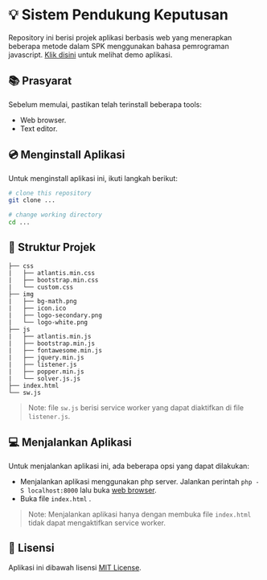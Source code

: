 # :bulb: Sistem Pendukung Keputusan

Repository ini berisi projek aplikasi berbasis web yang menerapkan beberapa metode dalam SPK menggunakan bahasa pemrograman javascript. [Klik disini](...) untuk melihat demo aplikasi.

## :books: Prasyarat

Sebelum memulai, pastikan telah terinstall beberapa tools:
* Web browser.
* Text editor.

## :cd: Menginstall Aplikasi

Untuk menginstall aplikasi ini, ikuti langkah berikut:

```sh
# clone this repository
git clone ...

# change working directory
cd ...
```

## :open_file_folder: Struktur Projek

```text
├── css
|	├── atlantis.min.css
|	├── bootstrap.min.css
|	└── custom.css
├── img
|	├── bg-math.png
|	├── icon.ico
|	├── logo-secondary.png
|	└── logo-white.png
├── js
|	├── atlantis.min.js
|	├── bootstrap.min.js
|	├── fontawesome.min.js
|	├── jquery.min.js
|	├── listener.js
|	├── popper.min.js
|	└── solver.js.js
├── index.html
└── sw.js
```

>Note: file `sw.js` berisi service worker yang dapat diaktifkan di file `listener.js`.

## :computer: Menjalankan Aplikasi

Untuk menjalankan aplikasi ini, ada beberapa opsi yang dapat dilakukan:
* Menjalankan aplikasi menggunakan php server. Jalankan perintah `php -S localhost:8000` lalu buka [web browser](http://localhost:8000).
* Buka file `index.html` .
>Note: Menjalankan aplikasi hanya dengan membuka file `index.html` tidak dapat mengaktifkan service worker.

## :loudspeaker: Lisensi

Aplikasi ini dibawah lisensi [MIT License](...).
